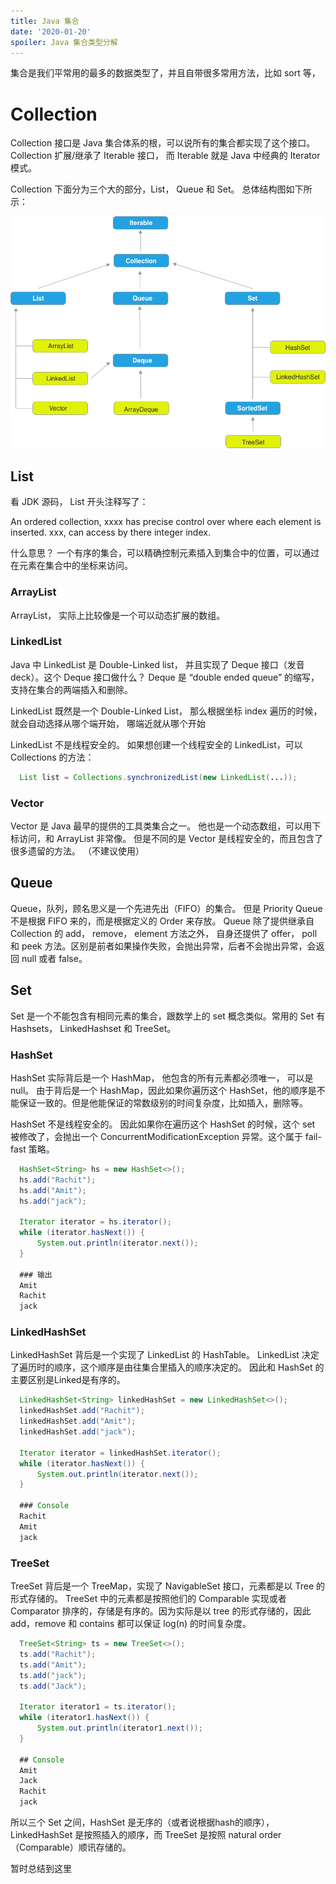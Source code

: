 ```yaml
---
title: Java 集合
date: '2020-01-20'
spoiler: Java 集合类型分解
---
```


集合是我们平常用的最多的数据类型了，并且自带很多常用方法，比如 sort 等，

# Collection

Collection 接口是 Java 集合体系的根，可以说所有的集合都实现了这个接口。 Collection 扩展/继承了 Iterable 接口， 而 Iterable 就是 Java 中经典的 Iterator 模式。

Collection 下面分为三个大的部分，List， Queue 和 Set。 总体结构图如下所示：

![diagram](collection-diagram.png)


## List

看 JDK 源码， List 开头注释写了：

  An ordered collection, xxxx has precise control over where each element is inserted. xxx, can access by there integer index.

什么意思？ 一个有序的集合，可以精确控制元素插入到集合中的位置，可以通过在元素在集合中的坐标来访问。

### ArrayList

ArrayList， 实际上比较像是一个可以动态扩展的数组。 

### LinkedList

Java 中 LinkedList 是 Double-Linked list， 并且实现了 Deque 接口（发音 deck）。这个 Deque 接口做什么？ Deque 是 “double ended queue” 的缩写， 支持在集合的两端插入和删除。 

LinkedList 既然是一个 Double-Linked List， 那么根据坐标 index 遍历的时候，就会自动选择从哪个端开始， 哪端近就从哪个开始

LinkedList 不是线程安全的。 如果想创建一个线程安全的 LinkedList，可以 Collections 的方法：

```java
  List list = Collections.synchronizedList(new LinkedList(...));
```


### Vector

Vector 是 Java 最早的提供的工具类集合之一。 他也是一个动态数组，可以用下标访问，和 ArrayList 非常像。 但是不同的是 Vector 是线程安全的，而且包含了很多遗留的方法。 （不建议使用）


## Queue

Queue，队列，顾名思义是一个先进先出（FIFO）的集合。 但是 Priority Queue 不是根据 FIFO 来的，而是根据定义的 Order 来存放。 Queue 除了提供继承自 Collection 的 add， remove， element 方法之外， 自身还提供了 offer， poll 和 peek 方法。区别是前者如果操作失败，会抛出异常，后者不会抛出异常，会返回 null 或者 false。


## Set

Set 是一个不能包含有相同元素的集合，跟数学上的 set 概念类似。常用的 Set 有 Hashsets， LinkedHashset 和 TreeSet。


### HashSet

HashSet 实际背后是一个 HashMap， 他包含的所有元素都必须唯一， 可以是 null。 由于背后是一个 HashMap，因此如果你遍历这个 HashSet，他的顺序是不能保证一致的。但是他能保证的常数级别的时间复杂度，比如插入，删除等。

HashSet 不是线程安全的。 因此如果你在遍历这个 HashSet 的时候，这个 set 被修改了，会抛出一个 ConcurrentModificationException 异常。这个属于 fail-fast 策略。

```java
  HashSet<String> hs = new HashSet<>();
  hs.add("Rachit");
  hs.add("Amit");
  hs.add("jack");

  Iterator iterator = hs.iterator();
  while (iterator.hasNext()) {
      System.out.println(iterator.next());
  }

  ### 输出
  Amit
  Rachit
  jack

```

### LinkedHashSet

LinkedHashSet 背后是一个实现了 LinkedList 的 HashTable。 LinkedList 决定了遍历时的顺序，这个顺序是由往集合里插入的顺序决定的。 因此和 HashSet 的主要区别是Linked是有序的。

```java
  LinkedHashSet<String> linkedHashSet = new LinkedHashSet<>();
  linkedHashSet.add("Rachit");
  linkedHashSet.add("Amit");
  linkedHashSet.add("jack");

  Iterator iterator = linkedHashSet.iterator();
  while (iterator.hasNext()) {
      System.out.println(iterator.next());
  }

  ### Console
  Rachit
  Amit
  jack
```


### TreeSet

TreeSet 背后是一个 TreeMap，实现了 NavigableSet 接口，元素都是以 Tree 的形式存储的。 TreeSet 中的元素都是按照他们的 Comparable 实现或者 Comparator 排序的，存储是有序的。因为实际是以 tree 的形式存储的，因此 add，remove 和 contains 都可以保证 log(n) 的时间复杂度。

```java
  TreeSet<String> ts = new TreeSet<>();
  ts.add("Rachit");
  ts.add("Amit");
  ts.add("jack");
  ts.add("Jack");

  Iterator iterator1 = ts.iterator();
  while (iterator1.hasNext()) {
      System.out.println(iterator1.next());
  }

  ## Console
  Amit
  Jack
  Rachit
  jack
```

所以三个 Set 之间，HashSet 是无序的（或者说根据hash的顺序）， LinkedHashSet 是按照插入的顺序，而 TreeSet 是按照 natural order（Comparable）顺讯存储的。

暂时总结到这里